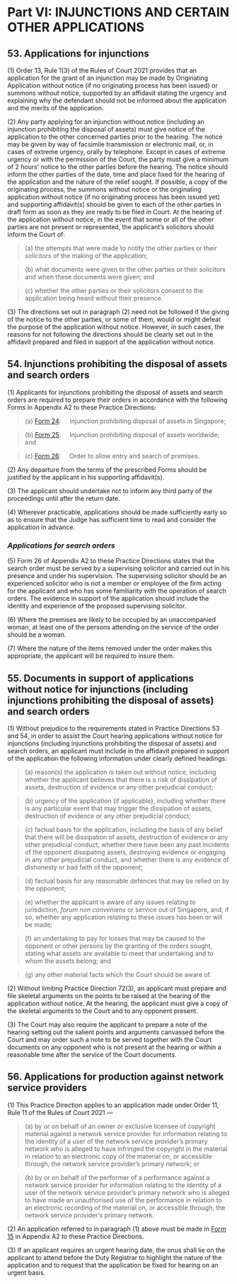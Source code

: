 # Part VI: INJUNCTIONS AND CERTAIN OTHER APPLICATIONS

## 53. Applications for injunctions

(1) Order 13, Rule 1(3) of the Rules of Court 2021 provides that an application for the grant of an injunction may be made by Originating Application without notice (if no originating process has been issued) or summons without notice, supported by an affidavit stating the urgency and explaining why the defendant should not be informed about the application and the merits of the application.    

(2) Any party applying for an injunction without notice (including an injunction prohibiting the disposal of assets) must give notice of the application to the other concerned parties prior to the hearing. The notice may be given by way of facsimile transmission or electronic mail, or, in cases of extreme urgency, orally by telephone. Except in cases of extreme urgency or with the permission of the Court, the party must give a minimum of 2 hours’ notice to the other parties before the hearing. The notice should inform the other parties of the date, time and place fixed for the hearing of the application and the nature of the relief sought. If possible, a copy of the originating process, the summons without notice or the originating application without notice (if no originating process has been issued yet) and supporting affidavit(s) should be given to each of the other parties in draft form as soon as they are ready to be filed in Court. At the hearing of the application without notice, in the event that some or all of the other parties are not present or represented, the applicant’s solicitors should inform the Court of:

>(a) the attempts that were made to notify the other parties or their solicitors of the making of the application; 

>(b) what documents were given to the other parties or their solicitors and when these documents were given; and

>(c) whether the other parties or their solicitors consent to the application being heard without their presence.

(3) The directions set out in paragraph (2) need not be followed if the giving of the notice to the other parties, or some of them, would or might defeat the purpose of the application without notice. However, in such cases, the reasons for not following the directions should be clearly set out in the affidavit prepared and filed in support of the application without notice.


## 54. Injunctions prohibiting the disposal of assets and search orders

(1) Applicants for injunctions prohibiting the disposal of assets and search orders are required to prepare their orders in accordance with the following Forms in Appendix A2 to these Practice Directions:

>(a) [Form 24](https://epd-statecourts-2021.opendoc.gov.sg/Forms/Appendix%20A2/Form%2024.pdf):&nbsp;&nbsp;&nbsp;&nbsp;&nbsp;Injunction prohibiting disposal of assets in Singapore;

>(b) [Form 25](https://epd-statecourts-2021.opendoc.gov.sg/Forms/Appendix%20A2/Form%2025.pdf):&nbsp;&nbsp;&nbsp;&nbsp;&nbsp;Injunction prohibiting disposal of assets worldwide; and

>(c) [Form 26](https://epd-statecourts-2021.opendoc.gov.sg/Forms/Appendix%20A2/Form%2026.pdf):&nbsp;&nbsp;&nbsp;&nbsp;&nbsp;Order to allow entry and search of premises.

(2) Any departure from the terms of the prescribed Forms should be justified by the applicant in his supporting affidavit(s).

(3) The applicant should undertake not to inform any third party of the proceedings until after the return date.

(4) Wherever practicable, applications should be made sufficiently early so as to ensure that the Judge has sufficient time to read and consider the application in advance.

### ***Applications for search orders***

(5) Form 26 of Appendix A2 to these Practice Directions states that the search order must be served by a supervising solicitor and carried out in his presence and under his supervision. The supervising solicitor should be an experienced solicitor who is not a member or employee of the firm acting for the applicant and who has some familiarity with the operation of search orders. The evidence in support of the application should include the identity and experience of the proposed supervising solicitor.  

(6) Where the premises are likely to be occupied by an unaccompanied woman, at least one of the persons attending on the service of the order should be a woman.

(7) Where the nature of the items removed under the order makes this appropriate, the applicant will be required to insure them.


## 55. Documents in support of applications without notice for injunctions (including injunctions prohibiting the disposal of assets) and search orders

(1) Without prejudice to the requirements stated in Practice Directions 53 and 54, in order to assist the Court hearing applications without notice for injunctions (including injunctions prohibiting the disposal of assets) and search orders, an applicant must include in the affidavit prepared in support of the application the following information under clearly defined headings:

>(a) reason(s) the application is taken out without notice, including whether the applicant believes that there is a risk of dissipation of assets, destruction of evidence or any other prejudicial conduct;

>(b) urgency of the application (if applicable), including whether there is any particular event that may trigger the dissipation of assets, destruction of evidence or any other prejudicial conduct;

>(c) factual basis for the application, including the basis of any belief that there will be dissipation of assets, destruction of evidence or any other prejudicial conduct, whether there have been any past incidents of the opponent dissipating assets, destroying evidence or engaging in any other prejudicial conduct, and whether there is any evidence of dishonesty or bad faith of the opponent;

>(d) factual basis for any reasonable defences that may be relied on by the opponent;

>(e) whether the applicant is aware of any issues relating to jurisdiction, *forum non conveniens* or service out of Singapore, and, if so, whether any application relating to these issues has been or will be made;

>(f) an undertaking to pay for losses that may be caused to the opponent or other persons by the granting of the orders sought, stating what assets are available to meet that undertaking and to whom the assets belong; and

>(g) any other material facts which the Court should be aware of.

(2) Without limiting Practice Direction 72(3), an applicant must prepare and file skeletal arguments on the points to be raised at the hearing of the application without notice. At the hearing, the applicant must give a copy of the skeletal arguments to the Court and to any opponent present.

(3) The Court may also require the applicant to prepare a note of the hearing setting out the salient points and arguments canvassed before the Court and may order such a note to be served together with the Court documents on any opponent who is not present at the hearing or within a reasonable time after the service of the Court documents.


## 56. Applications for production against network service providers

(1) This Practice Direction applies to an application made under Order 11, Rule 11 of the Rules of Court 2021 —

>(a) by or on behalf of an owner or exclusive licensee of copyright material against a network service provider for information relating to the identity of a user of the network service provider’s primary network who is alleged to have infringed the copyright in the material in relation to an electronic copy of the material on, or accessible through, the network service provider’s primary network; or

>(b) by or on behalf of the performer of a performance against a network service provider for information relating to the identity of a user of the network service provider’s primary network who is alleged to have made an unauthorised use of the performance in relation to an electronic recording of the material on, or accessible through, the network service provider’s primary network.

(2) An application referred to in paragraph (1) above must be made in [Form 15](https://epd-statecourts-2021.opendoc.gov.sg/Forms/Appendix%20A2/Form%2015.pdf) in Appendix A2 to these Practice Directions. 

(3) If an applicant requires an urgent hearing date, the onus shall lie on the applicant to attend before the Duty Registrar to highlight the nature of the application and to request that the application be fixed for hearing on an urgent basis. 
